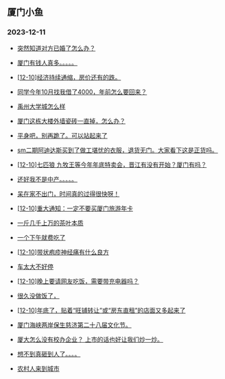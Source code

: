 ## 厦门小鱼 
### 2023-12-11

+ [突然知道对方已婚了怎么办？](http://bbs.xmfish.com/read-htm-tid-18118567.html)

+ [厦门有钱人真多。。。。。](http://bbs.xmfish.com/read-htm-tid-18118539.html)

+ [[12-10]经济持续通缩，房价还有的跌。](http://bbs.xmfish.com/read-htm-tid-18118578.html)

+ [同学今年10月找我借了4000，年前怎么要回来？](http://bbs.xmfish.com/read-htm-tid-18118581.html)

+ [禹州大学城怎么样](http://bbs.xmfish.com/read-htm-tid-18118533.html)

+ [厦门这栋大楼外墙瓷砖一直掉，怎么办？](http://bbs.xmfish.com/read-htm-tid-18118681.html)

+ [平身吧，别再跪了。可以站起来了](http://bbs.xmfish.com/read-htm-tid-18118687.html)

+ [sm二期阿迪达斯买到了做工堪忧的衣服，退货无门。大家看下这是正货吗。](http://bbs.xmfish.com/read-htm-tid-18118638.html)

+ [[12-10]七匹狼 九牧王等今年年底特卖会，晋江有没有开始？厦门有吗？](http://bbs.xmfish.com/read-htm-tid-18118682.html)

+ [还好我不是中产。。。。。](http://bbs.xmfish.com/read-htm-tid-18118741.html)

+ [呆在家不出门，时间真的过得很快呀！](http://bbs.xmfish.com/read-htm-tid-18118696.html)

+ [[12-10]重大通知：一定不要买厦门旅游年卡](http://bbs.xmfish.com/read-htm-tid-18118613.html)

+ [一斤几千上万的茶叶本质](http://bbs.xmfish.com/read-htm-tid-18118743.html)

+ [一个下午就费吃了](http://bbs.xmfish.com/read-htm-tid-18118767.html)

+ [[12-10]带状疱疹神经痛有什么良方](http://bbs.xmfish.com/read-htm-tid-18118735.html)

+ [车太大不好停](http://bbs.xmfish.com/read-htm-tid-18118881.html)

+ [[12-10]晚上要请网友吃饭，需要带充电器吗？](http://bbs.xmfish.com/read-htm-tid-18118688.html)

+ [很久没做饭了，](http://bbs.xmfish.com/read-htm-tid-18118818.html)

+ [[12-10]年底了，贴着“旺铺转让”或“房东直租”的店面又多起来了](http://bbs.xmfish.com/read-htm-tid-18118902.html)

+ [厦门海峡两岸保生慈济第二十八届文化节。](http://bbs.xmfish.com/read-htm-tid-18118750.html)

+ [厦大怎么没有校办企业？ 上市的话也好让我们炒一炒。](http://bbs.xmfish.com/read-htm-tid-18118860.html)

+ [想不到真砸到人了。。。。](http://bbs.xmfish.com/read-htm-tid-18118943.html)

+ [农村人来到城市](http://bbs.xmfish.com/read-htm-tid-18118935.html)


